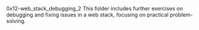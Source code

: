 0x12-web_stack_debugging_2
This folder includes further exercises on debugging and fixing issues in a web stack, focusing on practical problem-solving.
